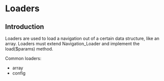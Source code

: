 # Loaders

## Introduction

Loaders are used to load a navigation out of a certain data structure, like an array.
Loaders must extend Navigation_Loader and implement the load($params) method.

Common loaders:
* array
* config
